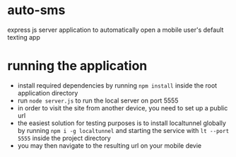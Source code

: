 # auto-sms
express js server application to automatically open a mobile user's default texting app

# running the application
- install required dependencies by running `npm install` inside the root application directory
- run `node server.js` to run the local server on port 5555
- in order to visit the site from another device, you need to set up a public url
- the easiest solution for testing purposes is to install localtunnel globally by running `npm i -g localtunnel` and starting the service with `lt --port 5555` inside the project directory
- you may then navigate to the resulting url on your mobile devie
